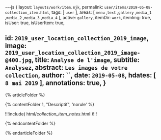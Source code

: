 ---js
{
  layout:    `layouts/work/item.njk`,
  permalink:  `user/items/2019-05-08-collection_item.html`,
  tags:       [ `user` ],
  areas:      [ `menu` ,`text` ,`gallery` ,`media_1` ,`media_2` ,`media_3` ,`media_4` ],
  active:     `gallery`,
  itemDir:    `work`,
  itemImg:    true,
  isUser:     true,
  isUserItem: true,
  
  id:        `2019_user_location_collection_2019_image`,
  image:     `2019_user_location_collection_2019_image-@400.jpg`,
  title:     `Analyse de l'image`,
  subtitle:  `Analysez`,
  abstract:  `Les images de votre collection`,
  author:    ``,
  date:      `2019-05-08`,
  hdates:    [ `8 mai 2019` ],
  annotations:  true,
}
---

[comment]: # (======== Article ========)

{% articleFolder %}

{% contentFolder 1, "Descriptif", 'norule' %}

!!!include( html/_collection_item_notes_.html )!!!

{% endcontentFolder %}

{% endarticleFolder %}
